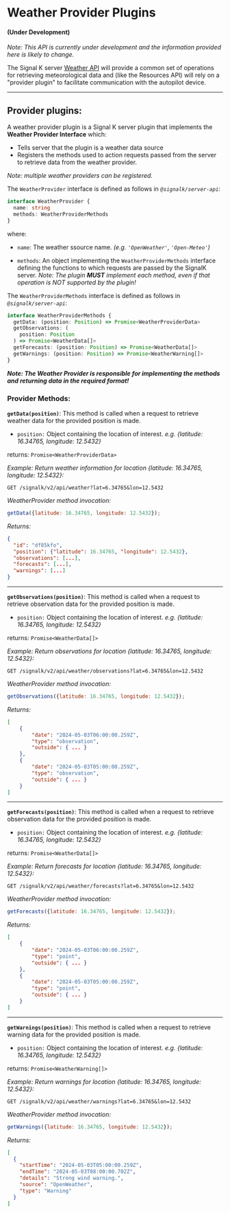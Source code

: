 # Weather Provider Plugins

#### (Under Development)

_Note: This API is currently under development and the information provided here is likely to change._


The Signal K server [Weather API](../rest-api/autopilot_api.md) will provide a common set of operations for retrieving meteorological data and (like the Resources API) will rely on a "provider plugin" to facilitate communication with the autopilot device.

---

## Provider plugins:

A weather provider plugin is a Signal K server plugin that implements the **Weather Provider Interface** which:
- Tells server that the plugin is a weather data source
- Registers the methods used to action requests passed from the server to retrieve data from the weather provider.

_Note: multiple weather providers can be registered._

The `WeatherProvider` interface is defined as follows in _`@signalk/server-api`_:

```typescript
interface WeatherProvider {
  name: string
  methods: WeatherProviderMethods
}
```
where:

- `name`: The weather ssource name. _(e.g. `'OpenWeather'`, `'Open-Meteo'`)_ 

- `methods`: An object implementing the `WeatherProviderMethods` interface defining the functions to which requests are passed by the SignalK server. _Note: The plugin __MUST__ implement each method, even if that operation is NOT supported by the plugin!_

The `WeatherProviderMethods` interface is defined as follows in _`@signalk/server-api`_:

```typescript
interface WeatherProviderMethods {
  getData: (position: Position) => Promise<WeatherProviderData>
  getObservations: (
    position: Position
  ) => Promise<WeatherData[]>
  getForecasts: (position: Position) => Promise<WeatherData[]>
  getWarnings: (position: Position) => Promise<WeatherWarning[]>
}
```

_**Note: The Weather Provider is responsible for implementing the methods and returning data in the required format!**_



### Provider Methods:

**`getData(position)`**: This method is called when a request to retrieve weather data for the provided position is made.


- `position:` Object containing the location of interest. _e.g. {latitude: 16.34765, longitude: 12.5432}_

returns: `Promise<WeatherProviderData>`

_Example: Return weather information for location {latitude: 16.34765, longitude: 12.5432}:_ 
```
GET /signalk/v2/api/weather?lat=6.34765&lon=12.5432
```
_WeatherProvider method invocation:_
```javascript
getData({latitude: 16.34765, longitude: 12.5432});
```

_Returns:_
```JSON
{
  "id": "df85kfo",
  "position": {"latitude": 16.34765, "longitude": 12.5432},
  "observations": [...],
  "forecasts": [...],
  "warnings": [...]
}
```

---

**`getObservations(position)`**: This method is called when a request to retrieve observation data for the provided position is made.


- `position:` Object containing the location of interest. _e.g. {latitude: 16.34765, longitude: 12.5432}_


returns: `Promise<WeatherData[]>`


_Example: Return observations for location {latitude: 16.34765, longitude: 12.5432}:_ 
```
GET /signalk/v2/api/weather/observations?lat=6.34765&lon=12.5432
```

_WeatherProvider method invocation:_
```javascript
getObservations({latitude: 16.34765, longitude: 12.5432});
```

_Returns:_
```JSON
[
    {
        "date": "2024-05-03T06:00:00.259Z",
        "type": "observation",
        "outside": { ... }
    },
    {
        "date": "2024-05-03T05:00:00.259Z",
        "type": "observation",
        "outside": { ... }
    }
]
```

---

**`getForecasts(position)`**: This method is called when a request to retrieve observation data for the provided position is made.


- `position:` Object containing the location of interest. _e.g. {latitude: 16.34765, longitude: 12.5432}_

returns: `Promise<WeatherData[]>`


_Example: Return forecasts for location {latitude: 16.34765, longitude: 12.5432}:_ 
```
GET /signalk/v2/api/weather/forecasts?lat=6.34765&lon=12.5432
```

_WeatherProvider method invocation:_
```javascript
getForecasts({latitude: 16.34765, longitude: 12.5432});
```

_Returns:_
```JSON
[
    {
        "date": "2024-05-03T06:00:00.259Z",
        "type": "point",
        "outside": { ... }
    },
    {
        "date": "2024-05-03T05:00:00.259Z",
        "type": "point",
        "outside": { ... }
    }
]
```

---

**`getWarnings(position)`**: This method is called when a request to retrieve warning data for the provided position is made.

- `position:` Object containing the location of interest. _e.g. {latitude: 16.34765, longitude: 12.5432}_

returns: `Promise<WeatherWarning[]>`


_Example: Return warnings for location {latitude: 16.34765, longitude: 12.5432}:_ 
```
GET /signalk/v2/api/weather/warnings?lat=6.34765&lon=12.5432
```
_WeatherProvider method invocation:_
```javascript
getWarnings({latitude: 16.34765, longitude: 12.5432});
```

_Returns:_
```JSON
[
  {
    "startTime": "2024-05-03T05:00:00.259Z",
    "endTime": "2024-05-03T08:00:00.702Z",
    "details": "Strong wind warning.",
    "source": "OpenWeather",
    "type": "Warning"
  }
]
```
